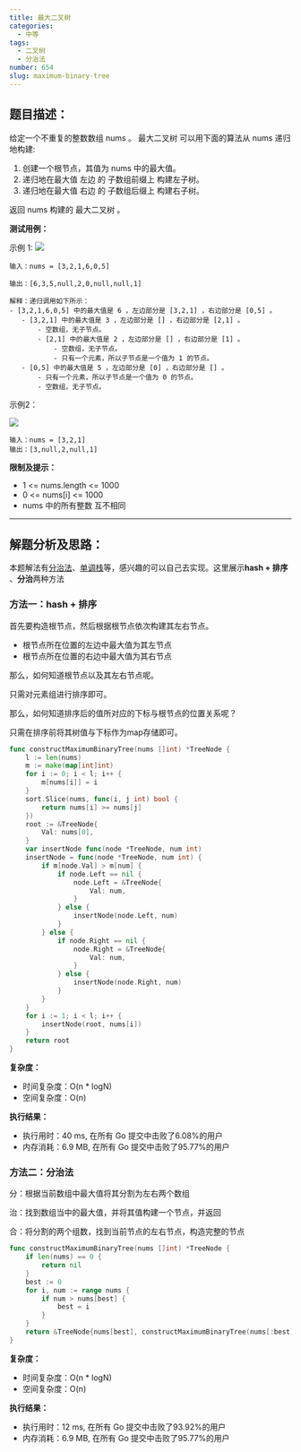 ```yaml
---
title: 最大二叉树
categories:
  - 中等
tags:
  - 二叉树
  - 分治法
number: 654
slug: maximum-binary-tree
---
```


## 题目描述：

给定一个不重复的整数数组 nums 。 最大二叉树 可以用下面的算法从 nums 递归地构建:

1. 创建一个根节点，其值为 nums 中的最大值。
2. 递归地在最大值 左边 的 子数组前缀上 构建左子树。
3. 递归地在最大值 右边 的 子数组后缀上 构建右子树。

返回 nums 构建的 最大二叉树 。

**测试用例：**

 示例 1:
![](/img/leetcode/654最大二叉树/tree1.jpg)
```
输入：nums = [3,2,1,6,0,5]

输出：[6,3,5,null,2,0,null,null,1]

解释：递归调用如下所示：
- [3,2,1,6,0,5] 中的最大值是 6 ，左边部分是 [3,2,1] ，右边部分是 [0,5] 。
   - [3,2,1] 中的最大值是 3 ，左边部分是 [] ，右边部分是 [2,1] 。
       - 空数组，无子节点。
       - [2,1] 中的最大值是 2 ，左边部分是 [] ，右边部分是 [1] 。
           - 空数组，无子节点。
           - 只有一个元素，所以子节点是一个值为 1 的节点。
   - [0,5] 中的最大值是 5 ，左边部分是 [0] ，右边部分是 [] 。
       - 只有一个元素，所以子节点是一个值为 0 的节点。
       - 空数组，无子节点。
```


示例2：

![](/img/leetcode/654最大二叉树/tree2.jpg)
```
输入：nums = [3,2,1]
输出：[3,null,2,null,1]
```

**限制及提示：**
- 1 <= nums.length <= 1000
- 0 <= nums[i] <= 1000
- nums 中的所有整数 互不相同

---
## 解题分析及思路：

本题解法有[分治法](/dac)、[单调栈](../pages/MonotonicStack)等，感兴趣的可以自己去实现。这里展示**hash + 排序** 、**分治**两种方法

### 方法一：hash + 排序

首先要构造根节点，然后根据根节点依次构建其左右节点。

- 根节点所在位置的左边中最大值为其左节点
- 根节点所在位置的右边中最大值为其右节点

那么，如何知道根节点以及其左右节点呢。

只需对元素组进行排序即可。

那么，如何知道排序后的值所对应的下标与根节点的位置关系呢？

只需在排序前将其树值与下标作为map存储即可。

```go
func constructMaximumBinaryTree(nums []int) *TreeNode {
	l := len(nums)
	m := make(map[int]int)
	for i := 0; i < l; i++ {
		m[nums[i]] = i
	}
	sort.Slice(nums, func(i, j int) bool {
		return nums[i] >= nums[j]
	})
	root := &TreeNode{
		Val: nums[0],
	}
	var insertNode func(node *TreeNode, num int)
	insertNode = func(node *TreeNode, num int) {
		if m[node.Val] > m[num] {
			if node.Left == nil {
				node.Left = &TreeNode{
					Val: num,
				}
			} else {
				insertNode(node.Left, num)
			}
		} else {
			if node.Right == nil {
				node.Right = &TreeNode{
					Val: num,
				}
			} else {
				insertNode(node.Right, num)
			}
		}
	}
	for i := 1; i < l; i++ {
		insertNode(root, nums[i])
	}
	return root
}
```

**复杂度：**
- 时间复杂度：O(n * logN)
- 空间复杂度：O(n)

**执行结果：**

- 执行用时：40 ms, 在所有 Go 提交中击败了6.08%的用户
- 内存消耗：6.9 MB, 在所有 Go 提交中击败了95.77%的用户

### 方法二：分治法

分：根据当前数组中最大值将其分割为左右两个数组

治：找到数组当中的最大值，并将其值构建一个节点，并返回

合：将分割的两个组数，找到当前节点的左右节点，构造完整的节点

```go
func constructMaximumBinaryTree(nums []int) *TreeNode {
    if len(nums) == 0 {
        return nil
    }
    best := 0
    for i, num := range nums {
        if num > nums[best] {
            best = i
        }
    }
    return &TreeNode{nums[best], constructMaximumBinaryTree(nums[:best]), constructMaximumBinaryTree(nums[best+1:])}
}
```


**复杂度：**
- 时间复杂度：O(n * logN)
- 空间复杂度：O(n)

**执行结果：**

- 执行用时：12 ms, 在所有 Go 提交中击败了93.92%的用户
- 内存消耗：6.9 MB, 在所有 Go 提交中击败了95.77%的用户
